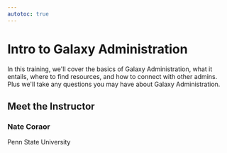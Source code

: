 ```yaml
---
autotoc: true
---
```


<slot name="/events/gcc2024/header" />
<div class="text-center">

# Intro to Galaxy Administration

</div>

In this training, we'll cover the basics of Galaxy Administration, what it entails, where to find resources, and how to connect with other admins.  Plus we'll take any questions you may have about Galaxy Administration.

## Meet the Instructor

### Nate Coraor
Penn State University